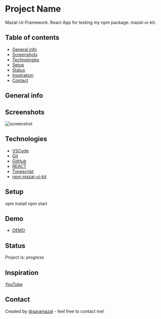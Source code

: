 # Project Name
Mazal-Ui-Framework. React App for testing my npm package: mazal-ui-kit.

## Table of contents
* [General info](#general-info)
* [Screenshots](#screenshots)
* [Technologies](#technologies)
* [Setup](#setup)
* [Status](#status)
* [Inspiration](#inspiration)
* [Contact](#contact)

## General info

## Screenshots
![screenshot]()

## Technologies
* [VSCode](https://code.visualstudio.com/)
* [Git](https://git-scm.com/)
* [GitHub](https://github.com/)
* [REACT](https://reactjs.org/docs/getting-started.html/)
* [Typescript](https://www.typescriptlang.org/)
* [npm mazal-ui-kit](https://www.npmjs.com/package/mazal-ui-kit)



## Setup
npm install
npm start

## Demo
* [DEMO]()



## Status
Project is:  _progress_

## Inspiration
 [YouTube]()


## Contact 
Created by [@saramazal](https://github.com/saramazal/) - feel free to contact me!



